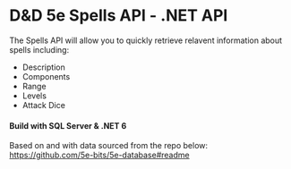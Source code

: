 # D&D 5e Spells API - .NET API

The Spells API will allow you to quickly retrieve relavent information about spells including:

- Description
- Components
- Range
- Levels
- Attack Dice

#### Build with SQL Server & .NET 6

Based on and with data sourced from the repo below:
https://github.com/5e-bits/5e-database#readme

